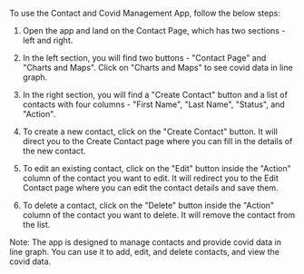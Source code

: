 To use the Contact and Covid Management App, follow the below steps:

1. Open the app and land on the Contact Page, which has two sections - left and right.

2. In the left section, you will find two buttons - "Contact Page" and "Charts and Maps". Click on "Charts and Maps" to see covid data in line graph.

3. In the right section, you will find a "Create Contact" button and a list of contacts with four columns - "First Name", "Last Name", "Status", and "Action".

4. To create a new contact, click on the "Create Contact" button. It will direct you to the Create Contact page where you can fill in the details of the new contact.

5. To edit an existing contact, click on the "Edit" button inside the "Action" column of the contact you want to edit. It will redirect you to the Edit Contact page where you can edit the contact details and save them.

6. To delete a contact, click on the "Delete" button inside the "Action" column of the contact you want to delete. It will remove the contact from the list.

Note: The app is designed to manage contacts and provide covid data in line graph. You can use it to add, edit, and delete contacts, and view the covid data.

